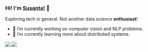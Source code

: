 <!--
Here are some ideas to get you started:

- 🔭 I’m currently working on ...
- 🌱 I’m currently learning ...
- 👯 I’m looking to collaborate on ...
- 🤔 I’m looking for help with ...
- 💬 Ask me about ...
- 📫 How to reach me: ...
- 😄 Pronouns: ...
- ⚡ Fun fact: ...
-->

### Hi! I'm [Susanta!](https://susantabiswas.github.io) 👋

Exploring tech in general. Not another data science **enthusiast**!

- 🔭 I’m currently working on computer vision and NLP problems.
- 🌱 I’m currently learning more about distributed systems.  

<a href="https://github.com/susantabiswas">
  <img align="center" src="https://github-readme-stats.vercel.app/api?username=susantabiswas&show_icons=true&theme=dracula&private=true&include_all_commits=true" />
</a>
<td>
<a href="https://github.com/susantabiswas">
  <!-- Change the `github-readme-stats.anuraghazra1.vercel.app` to `github-readme-stats.vercel.app`  -->
  <img align="center" src="https://github-readme-stats.vercel.app/api/top-langs/?username=susantabiswas&hide=jupyter%20notebook&layout=compact&theme=dracula" />
</a>
